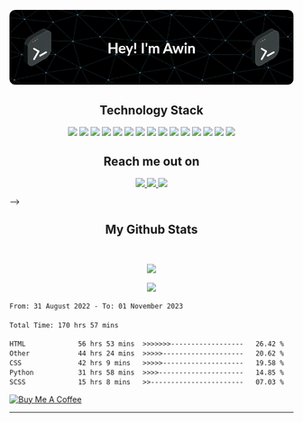 
<p align="center">
 
</p align="center">
<img src="https://github.com/awindsr/awindsr/blob/main/images/github-header-image.png" />



<!-- <p align="center">
  bio.
</p>   -->

<h2 align="center">Technology Stack <!--img src="https://github.com/awindsr/awindsr/blob/main/images/dev.gif" width="50"--> </h2>

<p align="center">
 <img src="https://img.shields.io/badge/C-00599C?style=flat-square&logo=c&logoColor=white"/>
<img src="https://img.shields.io/badge/-java-E34A86?style=flat-square&logo=java"/>
<img src="https://img.shields.io/badge/-C++-00599C?style=flat-square&logo=c"/>
<img src="https://img.shields.io/badge/-HTML5-E34F26?style=flat-square&logo=html5&logoColor=white"/>
<img src="https://img.shields.io/badge/-CSS3-1572B6?style=flat-square&logo=css3"/>
<img src="https://img.shields.io/badge/-Bootstrap-563D7C?style=flat-square&logo=bootstrap"/>
<img src="https://img.shields.io/badge/-Angular-red?style=flat-square&logo=angular"/>
<img src="https://img.shields.io/badge/-python-yellow?style=flat-square&logo=python"/>
<img src="https://img.shields.io/badge/-Heroku-430098?style=flat-square&logo=heroku"/>
<img src="https://img.shields.io/badge/-JavaScript-black?style=flat-square&logo=javascript"/>
<img src="https://img.shields.io/badge/-Nodejs-black?style=flat-square&logo=Node.js"/>
<img src="https://img.shields.io/badge/-React-black?style=flat-square&logo=react"/>
<img src="https://img.shields.io/badge/-MongoDB-black?style=flat-square&logo=mongodb"/>
<img src="https://img.shields.io/badge/-MySQL-black?style=flat-square&logo=mysql"/>
<img src="https://img.shields.io/badge/-GitHub-black?style=flat-square&logo=github"/>
</p>

<h2 align="center">Reach me out on <!--img src="https://media0.giphy.com/media/jqNPzdTTxQfOgOqpO4/source.gif" width="50"--></h2>

<p align="center">
<a href="mailto: awindsr@gmail.com">
 <img src="https://img.shields.io/badge/-Awindsr-c14438?style=flat-square&logo=Gmail&logoColor=white&link=mailto:awindsr@gmail.com"/>
</a>
<a href="https://www.linkedin.com/in/awindsr/">
 <img src="https://img.shields.io/badge/-awindsr-blue?style=flat-square&logo=Linkedin&logoColor=white&link=https://www.linkedin.com/in/awindsr/"/>
</a>
 <a href="https://twitter.com/Awindsr">
 <img src="https://img.shields.io/badge/-awindsr-blue?style=flat-square&logo=twitter&logoColor=white&link=https://twitter.com/Awindsr"/>
</a>
</p>


<!-- <h2 align="center">
  My Contribution Graph <!--img src="https://media.giphy.com/media/xUA7aZeLE2e0P7Znz2/giphy.gif" width="50"-->
<!-- </h2>
<p align="center">
  <img src="https://github.com/awindsr/awindsr/raw/output/github-contribution-grid-snake.svg#gh-dark-mode-only" alt="snake"></center>
</p> --> -->

<h2 align="center">
  My Github Stats <!--img src="https://media.giphy.com/media/VgCDAzcKvsR6OM0uWg/giphy.gif" width="50"-->
</h2>
 
<br>

<p align = "center">
  <img  src = "https://my-github-readme-status.vercel.app/api?username=awindsr&show_icons=true&theme=radical&line_height=27&count_private=true">
 <!-- <img src = "https://my-github-readme-status.vercel.app/api/top-langs/?username=awindsr&"> -->
</p> 

<p align = "center">
 <img  src="http://github-readme-streak-stats.herokuapp.com?user=awindsr&theme=radical&hide_border=true" />
</p> 

<!-- <p align = "center">
 <img src="https://activity-graph.herokuapp.com/graph?username=awindsr&theme=redical&hide_border=true"> -->
 
<!--START_SECTION:waka-->

```txt
From: 31 August 2022 - To: 01 November 2023

Total Time: 170 hrs 57 mins

HTML             56 hrs 53 mins  >>>>>>>------------------   26.42 %
Other            44 hrs 24 mins  >>>>>--------------------   20.62 %
CSS              42 hrs 9 mins   >>>>>--------------------   19.58 %
Python           31 hrs 58 mins  >>>>---------------------   14.85 %
SCSS             15 hrs 8 mins   >>-----------------------   07.03 %
```

<!--END_SECTION:waka-->
 
 <a href="https://www.buymeacoffee.com/awindsr" target="_blank"><img src="https://cdn.buymeacoffee.com/buttons/default-orange.png" alt="Buy Me A Coffee" height="41" width="174"></a>
</p> 
<hr>





